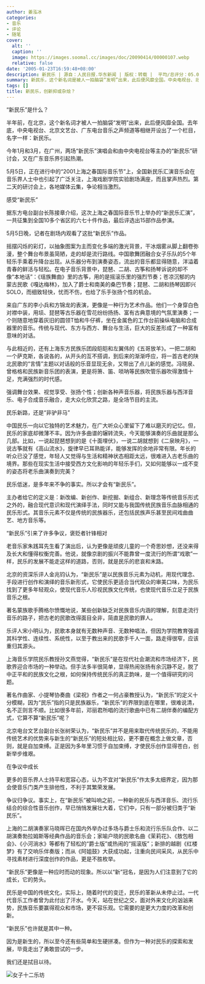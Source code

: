 ```yaml
---
author: 姜泓冰
categories:
- 音乐
- 评论
- 随笔
cover:
  alt: ''
  caption: ''
  image: https://images.soomal.cc/images/doc/20090414/00000107.webp
  relative: false
date: '2005-01-23T16:59:48+08:00'
description: 新民乐 | 源自：人民日报.华东新闻 | 版权：转载 |  平均/总评分：05.00/5
summary: 新民乐，这个新名词是被人一拍脑袋“发明”出来，此后便风靡全国。中央电视台、北京文艺台、广东电台音乐之声频道等相继开设出了一个栏目，名字一样：新民乐
tags: []
title: 新民乐，创新抑或杂烩？
---
```


“新民乐”是什么？



半年前，在北京，这个新名词才被人一拍脑袋“发明”出来，此后便风靡全国。去年底，中央电视台、北京文艺台、广东电台音乐之声频道等相继开设出了一个栏目，名字一样：新民乐。



今年1月和3月，在广州，两场“新民乐”演唱会和由中央电视台等主办的“新民乐”研讨会，又在广东音乐界引起热潮。



5月5日，正在进行中的“2001上海之春国际音乐节”上，全国新民乐汇演音乐会在音乐界人士中也引起了广泛关注，上海戏剧学院实验剧场满座，而且掌声热烈。第二天的研讨会上，各地媒体云集，争论相当激烈。

感受“新民乐”

据东方电台副台长陈接章介绍，这次上海之春国际音乐节上举办的“新民乐汇演”，一共征集到全国10多个省区的六七十件作品，最后评选出15部作品参演。

5月5日晚，记者在剧场内观看了这批“新民乐”作品。

摇摆闪烁的彩灯，以抽象图案为主而变化多端的激光背景，干冰烟雾从脚上翻卷弥漫，整个舞台布景虽简陋，走的却是流行路线。中国歌舞团融合女子乐队的5个年轻乐手乘着升降台出现。从乐器分布到演奏姿态，流出的音乐都显得随意，洋溢着青春的鲜活与轻松。在电子音乐背景中，琵琶、二胡、古筝和扬琴诉说的却不像“本地话”：《瑶族舞曲》里的古筝，用的是摇滚乐里的强烈节奏；苍凉沉郁的内蒙古民歌《嘎达梅林》，加入了爵士和南美的桑巴节奏；琵琶、二胡和扬琴因即兴SOLO，而细致轻快，忧而不伤，也给了乐手张扬个性的机会。

来自广东的李小兵和方锦龙的表演，更像是一种行为艺术作品。他们一个身穿白色对襟中装，用埙、琵琶等古乐器在雪花纷纷扬扬、富有古典意境的气氛里演奏；一个则随意地穿着灰旧的圆领T恤和牛仔裤，坐在金属色的工作台前操纵电脑和合成器里的音乐。传统与现代、东方与西方、舞台与生活，巨大的反差形成了一种富有意味的对话。

与此相近的，还有上海东方民族乐团段皑皑和左翼伟的《五哥放羊》。一把二胡和一个萨克斯，各说各的，从开头的互不搭调，到后来的渐渐呼应，将一首古老的陕北民歌的“言情”主题以对话般的乐音显现无余，又带出了点儿新的感觉。冯晓泉、曾格格和民族新音乐团的表演，更是将箫、笛、唢呐等民族吹管乐器吹得激情十足，充满强烈的时代感。

强调舞台效果、视觉享受、张扬个性；创新各种声音乐器，将民族乐器与西洋音乐、电子合成音乐融合，走大众化欣赏之路，是全场节目的主流。

民乐新路，还是“非驴非马”

中国民乐一向以它独特的艺术魅力，在广大听众心里留下了难以磨灭的记忆。但，民乐的家底却微薄不丰。因为许多曲谱的辗转流失，今天能够演奏的乐曲就是那么几部。比如，一说起琵琶想到的是《十面埋伏》，一说二胡就想到《二泉映月》，一说古筝就有《高山流水》，旋律早已耳熟能详，能够发挥的余地非常有限。年长的听众已没了感觉，年轻人又觉得与生活和精神状态相距太远，很难进入古老乐曲的境界。那些在现实生活中接受西方文化影响的年轻乐手们，又如何能够以一成不变的姿态将老乐曲演奏到完美？

民乐低迷，是多年来不争的事实。所以才会有“新民乐”。

主办者给它的定义是：新改编、新创作、新挖掘、新组合、新理念等传统音乐形式之外的，融合现代意识和现代演绎手法，同时又能与我国传统民族音乐血脉相通的民乐形式。其音乐元素不仅是传统的民族器乐，还包括民族声乐甚至民间戏曲曲艺、地方音乐等。

“新民乐”引来了许多争议，褒贬者针锋相对

老音乐家朱践耳先生看了演出后，认为更像是顽皮儿童的一个奇思妙想，还没来得及长大和懂得权衡完善。他说，就像京剧的振兴不能靠曾一度流行的所谓“戏歌”一样，民乐的发展不能走这样的道路，否则，就是民乐的悲哀和末路。

北京的资深乐评人金兆钧认为，“新民乐”是以民族音乐元素为动机，用现代理念、手段进行创作和演绎的音乐新形式，它使民乐更适合当代观众的审美口味，为民乐找到了更多年轻观众，使现代音乐人珍视民族文化传统，也使现代音乐立足于民族音乐之根。

著名蒙族歌手腾格尔愤慨地说，某些创新缺乏对民族音乐内涵的理解，刻意走流行音乐的路子，把古老的民歌改得面目全非，简直是民歌的罪人。

乐评人宋小明认为，民歌本身就有无数种声音、无数种唱法，但因为学院教育强调其科学性、连续性、系统性，以至于教出来的民歌手千人一面，路走得很窄，应该重归其源头。

上海音乐学院民乐教授孙文燕觉得，“新民乐”是在现代社会潮流和市场经济下，民歌界迎合市场的一种举动。但手法多半很简单，显得热闹张扬有余沉静不足，脱了中正平和的民族文化之根，如何保持传统民乐的真正韵味，是一个值得研究的问题。

著名作曲家、小提琴协奏曲《梁祝》作者之一何占豪教授认为，“新民乐”的定义十分模糊，因为“民乐”指的只是民族器乐，“新民乐”的界限到底在哪里，很难说清，名不正则言不顺。比如很多年前，邓丽君所唱的流行歌曲中已有二胡伴奏的编配方式，它算不算“新民乐”呢？

北京电台文艺台副台长张树荣认为，“新民乐”并不是用来取代传统民乐的，不能用传统艺术的优势来与新生的“新民乐”的短处相比较，更不要在概念上做文章，否则，就是自加束缚。正是因为多年里习惯于自加束缚，才使民乐创作显得苍白，创新举步维艰。

在争议中成长

更多的音乐界人士持平和宽容心态，认为不宜对“新民乐”作太多太细界定，因为那会使音乐门类产生排他性，不利于其繁荣发展。



争议归争议。事实上，在“新民乐”被叫响之前，一种新的民乐与西洋音乐、流行乐结合的综合性音乐创作，早已悄悄发展壮大着，它们中，只有一部分被归类于“新民乐”。



上海的二胡演奏家马晓晖已在国内外举办过多场与爵士乐和流行乐乐队合作、以二胡演奏勃拉姆斯等经典作品的音乐会；家喻户晓的民歌名曲《茉莉花》、《敖包相会》、《小河淌水》等都有了轻松的“爵士版”或热闹的“摇滚版”；新排的越剧《红楼梦》有了交响乐伴奏版；而从《阿姐鼓》大获成功起，注重向民间采风，从民乐中寻找素材进行深度创作的作品，更是不胜枚举。



“新民乐”更像是一种应时而动的现象。所以以“新”冠名，是因为人们注意到了它的成长，它的势头。



民乐是中国的传统文化，实际上，随着时代的变迁，民乐的革新从未停止过。一代代音乐工作者曾为此付出了汗水。今天，站在世纪之交，面对外来文化的汹汹来势，民族音乐要赢得观众和市场，更不容乐观。它需要的是更大力度的改革和创新。



“新民乐”也许就是其中一种。



因为是新生的，所以至今还有些简单和生硬拼凑。但作为一种对民乐的探索和发展，毕竟走出了勇敢尝试的一步。



我们还是拭目以待。



![女子十二乐坊](https://images.soomal.cc/images/doc/20090414/00000107.webp)